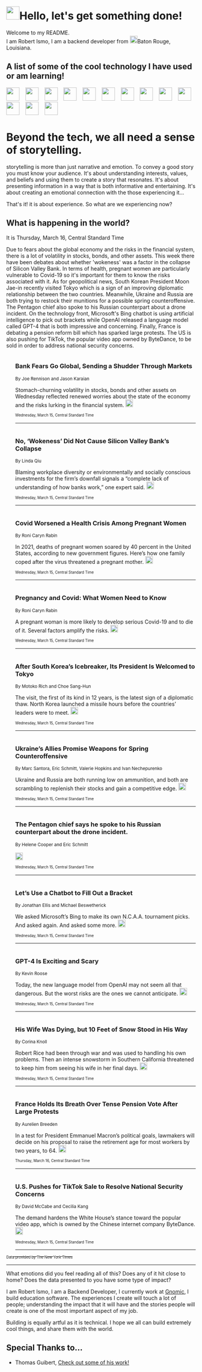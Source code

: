 <h1><img src="https://emojis.slackmojis.com/emojis/images/1643514375/3493/hot-coffee.gif?1643514375" width="35"/>Hello, let's get something done!</h1>

<p>Welcome to my README.<br/>
I am Robert Ismo, I am a backend developer from <img src="https://emojis.slackmojis.com/emojis/images/1638395689/50435/moulin_rouge.png?1638395689" width="20"/>Baton Rouge, Louisiana.</p>
<h2>A list of some of the cool technology I have used or am learning!</h2>
<p>
<img src="https://emojis.slackmojis.com/emojis/images/1643516091/21142/meow_bongotap.gif?1643516091" width="35" alt="">
<img src="https://img.shields.io/badge/Favorite%20Frontend%20Framework-SvelteKit-f83903" alt="">
<img src="https://img.shields.io/badge/Second%20Favorite-Vue-40b581" alt="">
<img src="https://img.shields.io/badge/Most%20Used%20Runtime-Nodejs-78b061" alt="">
<img src="https://emojis.slackmojis.com/emojis/images/1643517416/34482/fire.gif?1643517416" width="35" alt="">
<img src="https://img.shields.io/badge/Javascript%20But%20Better-Typescript-0078ca" alt="">
<img src="https://img.shields.io/badge/Favorite%20Language-Elixir-3e244d" alt="">
<img src="https://img.shields.io/badge/Containerize%20Everything-Docker-6ac9ef" alt="">
<img src="https://emojis.slackmojis.com/emojis/images/1643514596/5999/meow_party.gif?1643514596" width="35" alt="">
<img src="https://img.shields.io/badge/API%20Love%20Language-Graphql-de32a5" alt="">
<img src="https://img.shields.io/badge/Our%20Favorite%20Version%20Controller-Git-e94f33" alt="">
<img src="https://img.shields.io/badge/Favorite%20Database-Redis-d42d1d" alt="">
<img src="https://emojis.slackmojis.com/emojis/images/1643514559/5584/deployparrot.gif?1643514559" width="35" alt="">
<img src="https://img.shields.io/badge/Container%20Interstate-RabbitMQ-f66200" alt="">
<img src="https://img.shields.io/badge/Gotta%20Learn-Kubernetes-316adf" alt="">
<img src="https://img.shields.io/badge/Really%20Mature%20Now-WASM-654fef" alt="">
<img src="https://emojis.slackmojis.com/emojis/images/1666642497/61942/dance_vibe.gif?1666642497" width="35" alt="">
<img src="https://img.shields.io/badge/For%20My%20M1-ARM64-657d96" alt="">
<img src="https://img.shields.io/badge/Loving%20This%20So%20Much-TailwindCSS-17bcb5" alt="">
<img src="https://img.shields.io/badge/Cool%20Build%20Tool-Vite-f9cb24" alt="">
<img src="https://emojis.slackmojis.com/emojis/images/1669231376/62819/working-on-it.gif?1669231376" width="35" alt="">
<img src="https://img.shields.io/badge/Fun%20and%20Easy%20Database-MongoDB-5f8c49" alt="">
<img src="https://img.shields.io/badge/JS%20Life%20Support-NPM-c73737" alt="">
<img src="https://img.shields.io/badge/I%20Liked%20It-DynamoDB-0073b9" alt="">
<img src="https://emojis.slackmojis.com/emojis/images/1643514045/46/question.gif?1643514045" width="35" alt="">
<img src="https://img.shields.io/badge/cool-React-60d6f9" alt="">
<img src="https://img.shields.io/badge/Future%20Big%20Project-Lambda-f37e00" alt="">
<img src="https://img.shields.io/badge/NPM%20But%20Better-PNPM-f1aa07" alt="">
<img src="https://emojis.slackmojis.com/emojis/images/1643514943/9662/fbwow.gif?1643514943" width="35" alt="">
<img src="https://img.shields.io/badge/First%20Language-C-662079" alt="">
<img src="https://img.shields.io/badge/Where%20I%20Deploy%20Frontend-Vercel-000000" alt="">
<img src="https://img.shields.io/badge/Who%20Does%20not%20Want%20an%20App-Swift-f9492a" alt="">
<img src="https://emojis.slackmojis.com/emojis/images/1643514058/151/javascript.png?1643514058" width="35" alt="">
<img src="https://img.shields.io/badge/cool-Python-fbd542" alt="">
<img src="https://img.shields.io/badge/Favorite%20Something-Stripe-656cdc" alt="">
<img src="https://img.shields.io/badge/Of%20Course-HTML5-ed6327" alt="">
<img src="https://emojis.slackmojis.com/emojis/images/1660415405/60731/bomb.gif?1660415405" width="35" alt="">
<img src="https://img.shields.io/badge/hate-CSS-2964ec" alt="">
<img src="https://img.shields.io/badge/Learning-CircleCI-141215" alt="">
<img src="https://img.shields.io/badge/Learning-Rust-fbbb3b" alt="">
<img src="https://emojis.slackmojis.com/emojis/images/1660415397/60712/writing-hand.gif?1660415397" width="35" alt="">
<img src="https://img.shields.io/badge/Dev%20Browser%20of%20Choice-Firefox-cc4e26" alt="">
<img src="https://img.shields.io/badge/Recoverying%20From%20Windows-UNIX-1781e3" alt="">
<img src="https://img.shields.io/badge/LOVE-LogSeq-90c1c2" alt="">
<img src="https://emojis.slackmojis.com/emojis/images/1643514066/223/kirby.gif?1643514066" width="35" alt="">
<img src="https://img.shields.io/badge/Daily%20Driver-MacOS-e6e6e8" alt="">
<img src="https://img.shields.io/badge/Git%20Server-Github-000000" alt="">
<img src="https://img.shields.io/badge/enjoyable-EC2-f17428" alt="">
<img src="https://emojis.slackmojis.com/emojis/images/1643514239/2069/excited.gif?1643514239" width="35" alt="">
</p>
<h1>Beyond the tech, we all need a sense of storytelling.</h1>
<p>storytelling is more than just narrative and emotion. To convey a good story you must know your audience. It's about understanding interests, values, and beliefs and using them to create a story that resonates. It's about presenting information in a way that is both informative and entertaining. It's about creating an emotional connection with the those experiencing it...</p>
<p>That's it! it is about experience. So what are we experiencing now?</p>
<h2>What is happening in the world?</h2>
<p>It is Thursday, March 16, Central Standard Time</p>
<p>
Due to fears about the global economy and the risks in the financial system, there is a lot of volatility in stocks, bonds, and other assets. This week there have been debates about whether &#39;wokeness&#39; was a factor in the collapse of Silicon Valley Bank. In terms of health, pregnant women are particularly vulnerable to Covid-19 so it&#39;s important for them to know the risks associated with it. As for geopolitical news, South Korean President Moon Jae-in recently visited Tokyo which is a sign of an improving diplomatic relationship between the two countries. Meanwhile, Ukraine and Russia are both trying to restock their munitions for a possible spring counteroffensive. The Pentagon chief also spoke to his Russian counterpart about a drone incident. On the technology front, Microsoft&#39;s Bing chatbot is using artificial intelligence to pick out brackets while OpenAI released a language model called GPT-4 that is both impressive and concerning. Finally, France is debating a pension reform bill which has sparked large protests. The US is also pushing for TikTok, the popular video app owned by ByteDance, to be sold in order to address national security concerns.</p>
<ol>
<img src="https://img.shields.io/badge/-business-blue" alt="">
<h3>Bank Fears Go Global, Sending a Shudder Through Markets</h3>
<sub>By Joe Rennison and Jason Karaian</sub>
<p>Stomach-churning volatility in stocks, bonds and other assets on Wednesday reflected renewed worries about the state of the economy and the risks lurking in the financial system.  <a href="https://nyti.ms/425E7n8"><img src="https://developer.nytimes.com/files/poweredby_nytimes_30b.png?v=1583354208352" height="20"></a></p>
<sub><sub>Wednesday, March 15, Central Standard Time</sub></sub>
<hr/>
<img src="https://img.shields.io/badge/-us-blue" alt="">
<h3>No, ‘Wokeness’ Did Not Cause Silicon Valley Bank’s Collapse</h3>
<sub>By Linda Qiu</sub>
<p>Blaming workplace diversity or environmentally and socially conscious investments for the firm’s downfall signals a “complete lack of understanding of how banks work,” one expert said.  <a href="https://nyti.ms/40bX3Py"><img src="https://developer.nytimes.com/files/poweredby_nytimes_30b.png?v=1583354208352" height="20"></a></p>
<sub><sub>Wednesday, March 15, Central Standard Time</sub></sub>
<hr/>
<img src="https://img.shields.io/badge/-health-blue" alt="">
<h3>Covid Worsened a Health Crisis Among Pregnant Women</h3>
<sub>By Roni Caryn Rabin</sub>
<p>In 2021, deaths of pregnant women soared by 40 percent in the United States, according to new government figures. Here’s how one family coped after the virus threatened a pregnant mother.  <a href="https://nyti.ms/3ZQ7xUT"><img src="https://developer.nytimes.com/files/poweredby_nytimes_30b.png?v=1583354208352" height="20"></a></p>
<sub><sub>Wednesday, March 15, Central Standard Time</sub></sub>
<hr/>
<img src="https://img.shields.io/badge/-health-blue" alt="">
<h3>Pregnancy and Covid: What Women Need to Know</h3>
<sub>By Roni Caryn Rabin</sub>
<p>A pregnant woman is more likely to develop serious Covid-19 and to die of it. Several factors amplify the risks.  <a href="https://nyti.ms/3LobCvb"><img src="https://developer.nytimes.com/files/poweredby_nytimes_30b.png?v=1583354208352" height="20"></a></p>
<sub><sub>Wednesday, March 15, Central Standard Time</sub></sub>
<hr/>
<img src="https://img.shields.io/badge/-world-blue" alt="">
<h3>After South Korea’s Icebreaker, Its President Is Welcomed to Tokyo</h3>
<sub>By Motoko Rich and Choe Sang-Hun</sub>
<p>The visit, the first of its kind in 12 years, is the latest sign of a diplomatic thaw. North Korea launched a missile hours before the countries’ leaders were to meet.  <a href="https://nyti.ms/3JmRRS4"><img src="https://developer.nytimes.com/files/poweredby_nytimes_30b.png?v=1583354208352" height="20"></a></p>
<sub><sub>Wednesday, March 15, Central Standard Time</sub></sub>
<hr/>
<img src="https://img.shields.io/badge/-world-blue" alt="">
<h3>Ukraine’s Allies Promise Weapons for Spring Counteroffensive</h3>
<sub>By Marc Santora, Eric Schmitt, Valerie Hopkins and Ivan Nechepurenko</sub>
<p>Ukraine and Russia are both running low on ammunition, and both are scrambling to replenish their stocks and gain a competitive edge.  <a href="https://nyti.ms/3yHBn1V"><img src="https://developer.nytimes.com/files/poweredby_nytimes_30b.png?v=1583354208352" height="20"></a></p>
<sub><sub>Wednesday, March 15, Central Standard Time</sub></sub>
<hr/>
<img src="https://img.shields.io/badge/-us-blue" alt="">
<h3>The Pentagon chief says he spoke to his Russian counterpart about the drone incident.</h3>
<sub>By Helene Cooper and Eric Schmitt</sub>
<p>  <a href="https://nyti.ms/3yN47WR"><img src="https://developer.nytimes.com/files/poweredby_nytimes_30b.png?v=1583354208352" height="20"></a></p>
<sub><sub>Wednesday, March 15, Central Standard Time</sub></sub>
<hr/>
<img src="https://img.shields.io/badge/-sports-blue" alt="">
<h3>Let’s Use a Chatbot to Fill Out a Bracket</h3>
<sub>By Jonathan Ellis and Michael Beswetherick</sub>
<p>We asked Microsoft’s Bing to make its own N.C.A.A. tournament picks. And asked again. And asked some more.  <a href="https://nyti.ms/3lhNbVv"><img src="https://developer.nytimes.com/files/poweredby_nytimes_30b.png?v=1583354208352" height="20"></a></p>
<sub><sub>Wednesday, March 15, Central Standard Time</sub></sub>
<hr/>
<img src="https://img.shields.io/badge/-technology-blue" alt="">
<h3>GPT-4 Is Exciting and Scary</h3>
<sub>By Kevin Roose</sub>
<p>Today, the new language model from OpenAI may not seem all that dangerous. But the worst risks are the ones we cannot anticipate.  <a href="https://nyti.ms/3JmjN8n"><img src="https://developer.nytimes.com/files/poweredby_nytimes_30b.png?v=1583354208352" height="20"></a></p>
<sub><sub>Wednesday, March 15, Central Standard Time</sub></sub>
<hr/>
<img src="https://img.shields.io/badge/-us-blue" alt="">
<h3>His Wife Was Dying, but 10 Feet of Snow Stood in His Way</h3>
<sub>By Corina Knoll</sub>
<p>Robert Rice had been through war and was used to handling his own problems. Then an intense snowstorm in Southern California threatened to keep him from seeing his wife in her final days.  <a href="https://nyti.ms/42k7Icz"><img src="https://developer.nytimes.com/files/poweredby_nytimes_30b.png?v=1583354208352" height="20"></a></p>
<sub><sub>Wednesday, March 15, Central Standard Time</sub></sub>
<hr/>
<img src="https://img.shields.io/badge/-world-blue" alt="">
<h3>France Holds Its Breath Over Tense Pension Vote After Large Protests</h3>
<sub>By Aurelien Breeden</sub>
<p>In a test for President Emmanuel Macron’s political goals, lawmakers will decide on his proposal to raise the retirement age for most workers by two years, to 64.  <a href="https://nyti.ms/3FryGVU"><img src="https://developer.nytimes.com/files/poweredby_nytimes_30b.png?v=1583354208352" height="20"></a></p>
<sub><sub>Thursday, March 16, Central Standard Time</sub></sub>
<hr/>
<img src="https://img.shields.io/badge/-technology-blue" alt="">
<h3>U.S. Pushes for TikTok Sale to Resolve National Security Concerns</h3>
<sub>By David McCabe and Cecilia Kang</sub>
<p>The demand hardens the White House’s stance toward the popular video app, which is owned by the Chinese internet company ByteDance.  <a href="https://nyti.ms/3ZSQuS1"><img src="https://developer.nytimes.com/files/poweredby_nytimes_30b.png?v=1583354208352" height="20"></a></p>
<sub><sub>Wednesday, March 15, Central Standard Time</sub></sub>
<hr/>
</ol>
<a href="https://developer.nytimes.com"><sub><sub>Data provided by The New York Times</sub></sub></a>
<hr/>
<p>What emotions did you feel reading all of this? Does any of it hit close to home? Does the data presented to you have some type of impact?</p>
<p>I am Robert Ismo, I am a Backend Developer, I currently work at <a href="https://gnomic.education/">Gnomic</a>, I build education software. The experiences I create will touch a lot of people; understanding the impact that it will have and the stories people will create is one of the most important aspect of my job.</p>
<p>Building is equally artful as it is technical. I hope we all can build extremely cool things, and share them with the world.</p>
<h2>Special Thanks to...</h2>
<ul>
<li>Thomas Guibert, <a href="https://github.com/thmsgbrt/thmsgbrt">Check out some of his work!</a></li>
</ul>